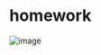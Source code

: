 # homework
![image](https://user-images.githubusercontent.com/78228844/212904227-98f8b6ba-a8f7-4baa-aa9c-37cc1fd82c5f.png)
